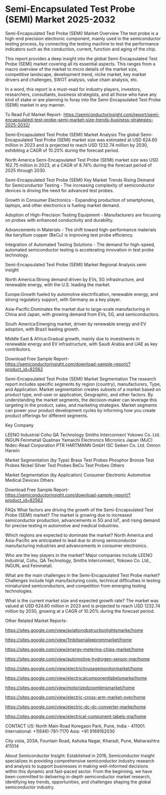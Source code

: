 <h1>Semi-Encapsulated Test Probe (SEMI) Market 2025-2032</h1>
Semi-Encapsulated Test Probe (SEMI) Market Overview
The test probe is a high-end precision electronic component, mainly used in the semiconductor testing process, by connecting the testing machine to test the performance indicators such as the conduction, current, function and aging of the chip.

This report provides a deep insight into the global Semi-Encapsulated Test Probe (SEMI) market covering all its essential aspects. This ranges from a macro overview of the market to micro details of the market size, competitive landscape, development trend, niche market, key market drivers and challenges, SWOT analysis, value chain analysis, etc.

In a word, this report is a must-read for industry players, investors, researchers, consultants, business strategists, and all those who have any kind of stake or are planning to foray into the Semi-Encapsulated Test Probe (SEMI) market in any manner.

To Read Full Market Report-
https://semiconductorinsight.com/report/semi-encapsulated-test-probe-semi-market-size-trends-business-strategies-2025-2032/

Semi-Encapsulated Test Probe (SEMI) Market Analysis
The global Semi-Encapsulated Test Probe (SEMI) market size was estimated at USD 624.60 million in 2023 and is projected to reach USD 1232.74 million by 2030, exhibiting a CAGR of 10.20% during the forecast period.

North America Semi-Encapsulated Test Probe (SEMI) market size was USD 162.75 million in 2023, at a CAGR of 8.74% during the forecast period of 2025 through 2030.

Semi-Encapsulated Test Probe (SEMI) Key Market Trends
Rising Demand for Semiconductor Testing - The increasing complexity of semiconductor devices is driving the need for advanced test probes.

Growth in Consumer Electronics - Expanding production of smartphones, laptops, and other electronics is fueling market demand.

Adoption of High-Precision Testing Equipment - Manufacturers are focusing on probes with enhanced conductivity and durability.

Advancements in Materials - The shift toward high-performance materials like beryllium copper (BeCu) is improving test probe efficiency.

Integration of Automated Testing Solutions - The demand for high-speed, automated semiconductor testing is accelerating innovation in test probe technology.

Semi-Encapsulated Test Probe (SEMI) Market Regional Analysis
semi insight

North America:Strong demand driven by EVs, 5G infrastructure, and renewable energy, with the U.S. leading the market.

Europe:Growth fueled by automotive electrification, renewable energy, and strong regulatory support, with Germany as a key player.

Asia-Pacific:Dominates the market due to large-scale manufacturing in China and Japan, with growing demand from EVs, 5G, and semiconductors.

South America:Emerging market, driven by renewable energy and EV adoption, with Brazil leading growth.

Middle East & Africa:Gradual growth, mainly due to investments in renewable energy and EV infrastructure, with Saudi Arabia and UAE as key contributors.

Download Free Sample Report-
https://semiconductorinsight.com/download-sample-report/?product_id=82562

Semi-Encapsulated Test Probe (SEMI) Market Segmentation
The research report includes specific segments by region (country), manufacturers, Type, and Application. Market segmentation creates subsets of a market based on product type, end-user or application, Geographic, and other factors. By understanding the market segments, the decision-maker can leverage this targeting in the product, sales, and marketing strategies. Market segments can power your product development cycles by informing how you create product offerings for different segments.

Key Company

LEENO Industrial
Cohu
QA Technology
Smiths Interconnect
Yokowo Co.
Ltd.
INGUN
Feinmetall
Qualmax
Yamaichi Electronics
Micronics Japan (MJC)
Nidec-Read Corporation
PTR HARTMANN GmbH
ISC
Seiken Co.
Ltd.
Omron
Harwin

Market Segmentation (by Type)
Brass Test Probes
Phosphor Bronze Test Probes
Nickel Silver Test Probes
BeCu Test Probes
Others

Market Segmentation (by Application)
Consumer Electronic
Automotive
Medical Devices
Others

Download Free Sample Report-
https://semiconductorinsight.com/download-sample-report/?product_id=82562

FAQs
What factors are driving the growth of the Semi-Encapsulated Test Probe (SEMI) market?
The market is growing due to increased semiconductor production, advancements in 5G and IoT, and rising demand for precise testing in automotive and medical industries.

Which regions are expected to dominate the market?
North America and Asia-Pacific are anticipated to lead due to strong semiconductor manufacturing industries and advancements in consumer electronics.

Who are the key players in the market?
Major companies include LEENO Industrial, Cohu, QA Technology, Smiths Interconnect, Yokowo Co. Ltd., INGUN, and Feinmetall.

What are the main challenges in the Semi-Encapsulated Test Probe market?
Challenges include high manufacturing costs, technical difficulties in testing miniaturized semiconductors, and competition from emerging testing technologies.

What is the current market size and expected growth rate?
The market was valued at USD 624.60 million in 2023 and is projected to reach USD 1232.74 million by 2030, growing at a CAGR of 10.20% during the forecast period.

Other Related Market Reports-

https://sites.google.com/view/aviationobstructionlightsmarke/home

https://sites.google.com/view/1mbitserialeeprommarket/home

https://sites.google.com/view/energy-metering-chips-market/home

https://sites.google.com/view/automotive-hydrogen-sensor-mar/home

https://sites.google.com/view/electricityusagemonitormarket/home

https://sites.google.com/view/electricalcomponentlabelsmarke/home

https://sites.google.com/view/motorizedzoomlensmarket/home

https://sites.google.com/view/electric-cross-arm-market-over/home

https://sites.google.com/view/electric-dc-dc-converter-marke/home

https://sites.google.com/view/electrical-component-labels-ma/home

CONTACT US:
North Main Road Koregaon Park, Pune, India - 411001.
International: +1(646)-781-7170
Asia: +91 9169162030

City vista, 203A, Fountain Road, Ashoka Nagar, Kharadi, Pune, Maharashtra 411014

About Semiconductor Insight:
Established in 2016, Semiconductor Insight specializes in providing comprehensive semiconductor industry research and analysis to support businesses in making well-informed decisions within this dynamic and fast-paced sector. From the beginning, we have been committed to delivering in-depth semiconductor market research, identifying key trends, opportunities, and challenges shaping the global semiconductor industry.
